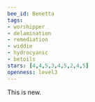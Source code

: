```yaml
---
bee_id: Benetta
tags:
- worshipper
- delamination
- remediation
- widdie
- hydrocyanic
- betoils
stars: [4,4,5,3,4,5,2,4,5]
openness: level3
---
```


This is new.